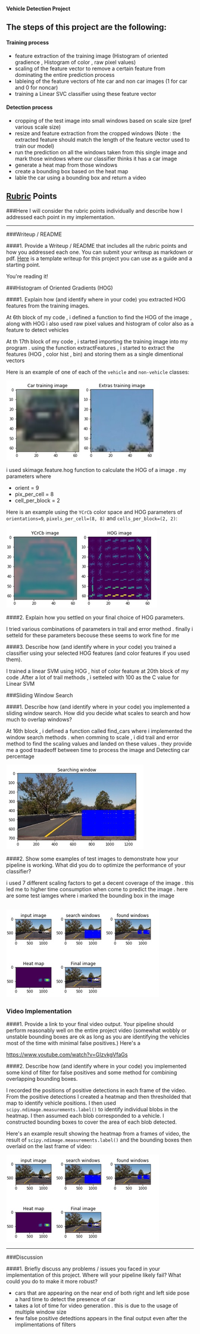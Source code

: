 
**Vehicle Detection Project**

## The steps of this project are the following:

#### Training process

* feature extraction of the training image (Histogram of oriented gradience , Histogram of color , raw pixel values)
* scaling of the feature vector to remove a certain feature from dominating the entire prediction process 
* lableing of the feature vectors of hte car and non car images (1 for car and 0 for noncar)
* training a Linear SVC classifier using these feature vector

#### Detection process

* cropping of the test image into small windows based on scale size (pref various scale size)
* resize and feature extraction from the cropped windows (Note : the extracted feature should match the length of the feature vector used to train our model)
* run the prediction on all the windows taken from this single image and mark those windows where our classifier thinks it has a car image
* generate a heat map from those windows 
* create a bounding box based on the heat map 
* lable the car using a bounding box and return a video 

[//]: # (Image References)
[image1]: ./img/car_notcar.jpg
[image2]: ./img/hog.jpg
[image4]: ./img/pipeline.jpg
[image3]: ./img/searching_window.jpg


## [Rubric](https://review.udacity.com/#!/rubrics/513/view) Points
###Here I will consider the rubric points individually and describe how I addressed each point in my implementation.  

---
###Writeup / README

####1. Provide a Writeup / README that includes all the rubric points and how you addressed each one.  You can submit your writeup as markdown or pdf.  [Here](https://github.com/udacity/CarND-Vehicle-Detection/blob/master/writeup_template.md) is a template writeup for this project you can use as a guide and a starting point.  

You're reading it!

###Histogram of Oriented Gradients (HOG)

####1. Explain how (and identify where in your code) you extracted HOG features from the training images.

At 6th block of my code , i defined a function to find the HOG of the image , along with HOG i also used raw pixel values and histogram of color also as a feature to detect vehicles 

At th 17th block of my code , i started importing the training image into my program . using the function extractFeatures , i started to extract the features (HOG , color hist , bin) and storing them as a single dimentional vectors


Here is an example of one of each of the `vehicle` and `non-vehicle` classes:

![alt text][image1]

i used skimage.feature.hog function to calculate the HOG of a image . my parameters where 

* orient = 9
* pix_per_cell = 8
* cell_per_block = 2

Here is an example using the `YCrCb` color space and HOG parameters of `orientations=9`, `pixels_per_cell=(8, 8)` and `cells_per_block=(2, 2)`:


![alt text][image2]

####2. Explain how you settled on your final choice of HOG parameters.

I tried various combinations of parameters in trail and error method . finally i setteld for these parameters becouse these seems to work fine for me

####3. Describe how (and identify where in your code) you trained a classifier using your selected HOG features (and color features if you used them).

I trained a linear SVM using HOG , hist of color feature  at 20th block of my code .After a lot of trail methods , i setteled with 100 as the C value for Linear SVM 


###Sliding Window Search

####1. Describe how (and identify where in your code) you implemented a sliding window search.  How did you decide what scales to search and how much to overlap windows?

At 16th block , i defined a function called find_cars where i implemented the window search methods . when comming to scale , i did trail and error method to find the scaling values and landed on these values . they provide me a good traadeoff between time to process the image and Detecting car percentage 

![alt text][image3]

####2. Show some examples of test images to demonstrate how your pipeline is working.  What did you do to optimize the performance of your classifier?

i used 7 different scaling factors to get a decent coverage of the image . this led me to higher time consumption when come to predict the image . here are some test iamges where i marked the bounding box in the image

![alt text][image4]
---

### Video Implementation

####1. Provide a link to your final video output.  Your pipeline should perform reasonably well on the entire project video (somewhat wobbly or unstable bounding boxes are ok as long as you are identifying the vehicles most of the time with minimal false positives.)
Here's a 


https://www.youtube.com/watch?v=GIzvkgVfaGs

####2. Describe how (and identify where in your code) you implemented some kind of filter for false positives and some method for combining overlapping bounding boxes.

I recorded the positions of positive detections in each frame of the video.  From the positive detections I created a heatmap and then thresholded that map to identify vehicle positions.  I then used `scipy.ndimage.measurements.label()` to identify individual blobs in the heatmap.  I then assumed each blob corresponded to a vehicle.  I constructed bounding boxes to cover the area of each blob detected.  

Here's an example result showing the heatmap from a frames of video, the result of `scipy.ndimage.measurements.label()` and the bounding boxes then overlaid on the last frame of video:


![alt text][image4]


---

###Discussion

####1. Briefly discuss any problems / issues you faced in your implementation of this project.  Where will your pipeline likely fail?  What could you do to make it more robust?

* cars that are appearing on the near end of both right and left side pose a hard time to detect the presence of car
* takes a lot of time for video generation . this is due to the usage of multiple window size
* few false positive detedtions appears in the final output even after the implimentations of filters


